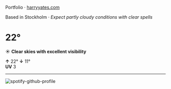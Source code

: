 Portfolio · [harryyates.com](https://harryyates.com)

<!-- WEATHER_START -->
Based in Stockholm · *Expect partly cloudy conditions with clear spells*

# 22°
☀️ **Clear skies with excellent visibility**

**↑** 22° **↓** 11°  
**UV** 3

---
<!-- WEATHER_END -->

<p align="left">
  <a>
    <img src="https://spotify-github-profile.kittinanx.com/api/view?uid=bigbello&cover_image=true&theme=natemoo-re&show_offline=true&background_color=121212&interchange=false&bar_color=53b14f&bar_color_cover=false" alt="spotify-github-profile">
  </a>
</p>